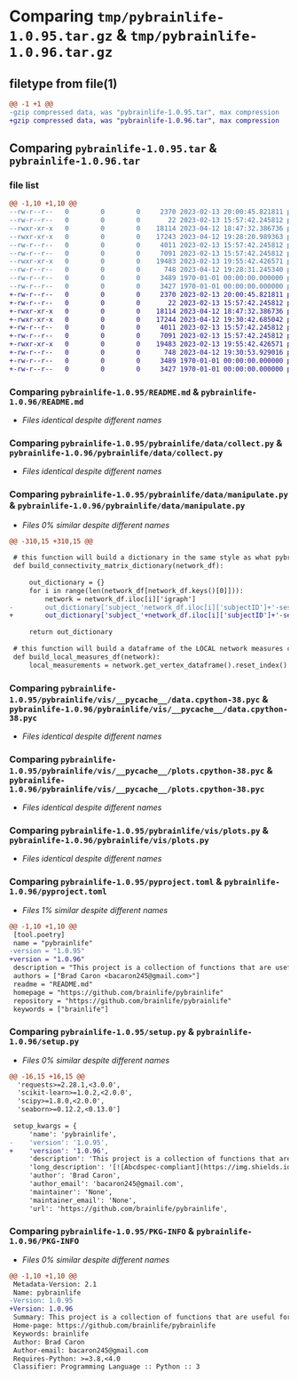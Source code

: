 # Comparing `tmp/pybrainlife-1.0.95.tar.gz` & `tmp/pybrainlife-1.0.96.tar.gz`

## filetype from file(1)

```diff
@@ -1 +1 @@
-gzip compressed data, was "pybrainlife-1.0.95.tar", max compression
+gzip compressed data, was "pybrainlife-1.0.96.tar", max compression
```

## Comparing `pybrainlife-1.0.95.tar` & `pybrainlife-1.0.96.tar`

### file list

```diff
@@ -1,10 +1,10 @@
--rw-r--r--   0        0        0     2370 2023-02-13 20:00:45.821811 pybrainlife-1.0.95/README.md
--rw-r--r--   0        0        0       22 2023-02-13 15:57:42.245812 pybrainlife-1.0.95/pybrainlife/__init__.py
--rwxr-xr-x   0        0        0    18114 2023-04-12 18:47:32.386736 pybrainlife-1.0.95/pybrainlife/data/collect.py
--rwxr-xr-x   0        0        0    17243 2023-04-12 19:28:20.989363 pybrainlife-1.0.95/pybrainlife/data/manipulate.py
--rw-r--r--   0        0        0     4011 2023-02-13 15:57:42.245812 pybrainlife-1.0.95/pybrainlife/vis/__pycache__/data.cpython-38.pyc
--rw-r--r--   0        0        0     7091 2023-02-13 15:57:42.245812 pybrainlife-1.0.95/pybrainlife/vis/__pycache__/plots.cpython-38.pyc
--rwxr-xr-x   0        0        0    19483 2023-02-13 19:55:42.426571 pybrainlife-1.0.95/pybrainlife/vis/plots.py
--rw-r--r--   0        0        0      748 2023-04-12 19:28:31.245340 pybrainlife-1.0.95/pyproject.toml
--rw-r--r--   0        0        0     3489 1970-01-01 00:00:00.000000 pybrainlife-1.0.95/setup.py
--rw-r--r--   0        0        0     3427 1970-01-01 00:00:00.000000 pybrainlife-1.0.95/PKG-INFO
+-rw-r--r--   0        0        0     2370 2023-02-13 20:00:45.821811 pybrainlife-1.0.96/README.md
+-rw-r--r--   0        0        0       22 2023-02-13 15:57:42.245812 pybrainlife-1.0.96/pybrainlife/__init__.py
+-rwxr-xr-x   0        0        0    18114 2023-04-12 18:47:32.386736 pybrainlife-1.0.96/pybrainlife/data/collect.py
+-rwxr-xr-x   0        0        0    17244 2023-04-12 19:30:42.685042 pybrainlife-1.0.96/pybrainlife/data/manipulate.py
+-rw-r--r--   0        0        0     4011 2023-02-13 15:57:42.245812 pybrainlife-1.0.96/pybrainlife/vis/__pycache__/data.cpython-38.pyc
+-rw-r--r--   0        0        0     7091 2023-02-13 15:57:42.245812 pybrainlife-1.0.96/pybrainlife/vis/__pycache__/plots.cpython-38.pyc
+-rwxr-xr-x   0        0        0    19483 2023-02-13 19:55:42.426571 pybrainlife-1.0.96/pybrainlife/vis/plots.py
+-rw-r--r--   0        0        0      748 2023-04-12 19:30:53.929016 pybrainlife-1.0.96/pyproject.toml
+-rw-r--r--   0        0        0     3489 1970-01-01 00:00:00.000000 pybrainlife-1.0.96/setup.py
+-rw-r--r--   0        0        0     3427 1970-01-01 00:00:00.000000 pybrainlife-1.0.96/PKG-INFO
```

### Comparing `pybrainlife-1.0.95/README.md` & `pybrainlife-1.0.96/README.md`

 * *Files identical despite different names*

### Comparing `pybrainlife-1.0.95/pybrainlife/data/collect.py` & `pybrainlife-1.0.96/pybrainlife/data/collect.py`

 * *Files identical despite different names*

### Comparing `pybrainlife-1.0.95/pybrainlife/data/manipulate.py` & `pybrainlife-1.0.96/pybrainlife/data/manipulate.py`

 * *Files 0% similar despite different names*

```diff
@@ -310,15 +310,15 @@
 
 # this function will build a dictionary in the same style as what pybrainlife.data.collect.collect_data() used to build
 def build_connectivity_matrix_dictionary(network_df):
 
     out_dictionary = {}
     for i in range(len(network_df[network_df.keys()[0]])):
         network = network_df.iloc[i]['igraph']
-        out_dictionary['subject_'network_df.iloc[i]['subjectID']+'-session_'+network_df.iloc[i]['sessionID']+'-tags_'+'_'.join(network_df.iloc[i]['tags'])+'-datatype_tags_'+'_'.join(network_df.iloc[i]['datatype_tags'])] = build_connectivity_matrix(network,output_array=True)
+        out_dictionary['subject_'+network_df.iloc[i]['subjectID']+'-session_'+network_df.iloc[i]['sessionID']+'-tags_'+'_'.join(network_df.iloc[i]['tags'])+'-datatype_tags_'+'_'.join(network_df.iloc[i]['datatype_tags'])] = build_connectivity_matrix(network,output_array=True)
 
     return out_dictionary
 
 # this function will build a dataframe of the LOCAL network measures computed from a network.igraph object
 def build_local_measures_df(network):
     local_measurements = network.get_vertex_dataframe().reset_index() #local
```

### Comparing `pybrainlife-1.0.95/pybrainlife/vis/__pycache__/data.cpython-38.pyc` & `pybrainlife-1.0.96/pybrainlife/vis/__pycache__/data.cpython-38.pyc`

 * *Files identical despite different names*

### Comparing `pybrainlife-1.0.95/pybrainlife/vis/__pycache__/plots.cpython-38.pyc` & `pybrainlife-1.0.96/pybrainlife/vis/__pycache__/plots.cpython-38.pyc`

 * *Files identical despite different names*

### Comparing `pybrainlife-1.0.95/pybrainlife/vis/plots.py` & `pybrainlife-1.0.96/pybrainlife/vis/plots.py`

 * *Files identical despite different names*

### Comparing `pybrainlife-1.0.95/pyproject.toml` & `pybrainlife-1.0.96/pyproject.toml`

 * *Files 1% similar despite different names*

```diff
@@ -1,10 +1,10 @@
 [tool.poetry]
 name = "pybrainlife"
-version = "1.0.95"
+version = "1.0.96"
 description = "This project is a collection of functions that are useful for analyzing MRI data derivatives generated on brainlife.io"
 authors = ["Brad Caron <bacaron245@gmail.com>"]
 readme = "README.md"
 homepage = "https://github.com/brainlife/pybrainlife"
 repository = "https://github.com/brainlife/pybrainlife"
 keywords = ["brainlife"]
```

### Comparing `pybrainlife-1.0.95/setup.py` & `pybrainlife-1.0.96/setup.py`

 * *Files 0% similar despite different names*

```diff
@@ -16,15 +16,15 @@
  'requests>=2.28.1,<3.0.0',
  'scikit-learn>=1.0.2,<2.0.0',
  'scipy>=1.8.0,<2.0.0',
  'seaborn>=0.12.2,<0.13.0']
 
 setup_kwargs = {
     'name': 'pybrainlife',
-    'version': '1.0.95',
+    'version': '1.0.96',
     'description': 'This project is a collection of functions that are useful for analyzing MRI data derivatives generated on brainlife.io',
     'long_description': '[![Abcdspec-compliant](https://img.shields.io/badge/ABCD_Spec-v1.1-green.svg)](https://github.com/soichih/abcd-spec)\n\n# pybrainlife\nThis repository contains the python package for collecting, collating, manipulating, analyzing, and visualizing MRI data generated on brainlife.io. Designed to used within the brainlife.io Analysis tab Jupyter notebooks, can be installed as a pypi package to your local machine.\n\n### Authors\n- Brad Caron (bacaron@iu.edu)\n\n### Contributors\n- Soichi Hayashi (hayashi@iu.edu)\n- Franco Pestilli (franpest@indiana.edu)\n\n### Funding\n[![NSF-BCS-1734853](https://img.shields.io/badge/NSF_BCS-1734853-blue.svg)](https://nsf.gov/awardsearch/showAward?AWD_ID=1734853)\n[![NSF-BCS-1636893](https://img.shields.io/badge/NSF_BCS-1636893-blue.svg)](https://nsf.gov/awardsearch/showAward?AWD_ID=1636893)\n\n### Citations\n\nPlease cite the following articles when publishing papers that used data, code or other resources created by the brainlife.io community.\n\n1. Avesani, P., McPherson, B., Hayashi, S. et al. The open diffusion data derivatives, brain data upcycling via integrated publishing of derivatives and reproducible open cloud services. Sci Data 6, 69 (2019). https://doi.org/10.1038/s41597-019-0073-y\n\n### Directory structure\n```\npybrainlife\n├── dist\n│\xa0\xa0 ├── pybrainlife-1.0.0-py3-none-any.whl\n│\xa0\xa0 └── pybrainlife-1.0.0.tar.gz\n├── poetry.lock\n├── pybrainlife\n│\xa0\xa0 ├── data\n│\xa0\xa0 │\xa0\xa0 ├── collect.py\n│\xa0\xa0 │\xa0\xa0 └── manipulate.py\n│\xa0\xa0 ├── __init__.py\n│\xa0\xa0 └── vis\n│\xa0\xa0     ├── plots.py\n│\xa0\xa0     └── __pycache__\n│\xa0\xa0         ├── data.cpython-38.pyc\n│\xa0\xa0         └── plots.cpython-38.pyc\n├── pyproject.toml\n├── README.md\n└── tests\n    ├── __init__.py\n    └── test_pybrainlife.py\n```\n\n### Installing locally\nThis package can be installed locally via PyPi using the following command:\n\n```\npip install pybrainlife\n```\n\n### Dependencies\n\nThis package requires the following libraries.\n  - python = "3.8"\n  - numpy = "^1.9.3"\n  - bctpy = "^0.5.2"\n  - seaborn = "^0.11.2"\n  - jgf = "^0.2.2"\n  - scikit-learn = "^1.0.2"\n  - pandas = "^1.4.2"\n  - scipy = "^1.8.0"\n  - requests = "^2.27.1"\n\nLibrary of Modules for Loading Data and Analyzing Data from brainlife.io\n\n2022 The University of Texas at Austin\n',
     'author': 'Brad Caron',
     'author_email': 'bacaron245@gmail.com',
     'maintainer': 'None',
     'maintainer_email': 'None',
     'url': 'https://github.com/brainlife/pybrainlife',
```

### Comparing `pybrainlife-1.0.95/PKG-INFO` & `pybrainlife-1.0.96/PKG-INFO`

 * *Files 0% similar despite different names*

```diff
@@ -1,10 +1,10 @@
 Metadata-Version: 2.1
 Name: pybrainlife
-Version: 1.0.95
+Version: 1.0.96
 Summary: This project is a collection of functions that are useful for analyzing MRI data derivatives generated on brainlife.io
 Home-page: https://github.com/brainlife/pybrainlife
 Keywords: brainlife
 Author: Brad Caron
 Author-email: bacaron245@gmail.com
 Requires-Python: >=3.8,<4.0
 Classifier: Programming Language :: Python :: 3
```

